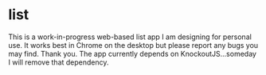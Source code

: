 # list
This is a work-in-progress web-based list app I am designing for personal use. It works best in Chrome on the desktop but please report any bugs you may find. Thank you.
The app currently depends on KnockoutJS...someday I will remove that dependency.
